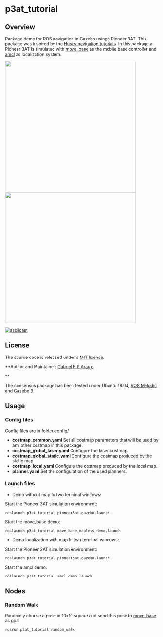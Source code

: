 # p3at_tutorial

## Overview

Package demo for ROS navigation in Gazebo usingo Pioneer 3AT.
This package was inspired by the [Husky navigation tutorials](http://wiki.ros.org/husky_navigation/Tutorials/Husky%20AMCL%20Demo). In this package a Pioneer 3AT is simulated with [move_base] as the mobile base controller and [amcl](http://wiki.ros.org/amcl) as localization system.

<p float="left">
  <img src="/docs/p3at_tutorial_gazebo.gif" width="430" />
  <img src="/docs/p3at_tutorial_rviz.gif" width="430" /> 
</p>

[![asciicast](https://asciinema.org/a/286151.svg)](https://asciinema.org/a/286151)

## License

The source code is released under a [MIT license](LICENSE).

**Author and Maintainer: [Gabriel F P Araujo](mailto:gabriel.fp.araujo@gmail.com)<br />
<!-- Affiliation: [LARA](https://lara.unb.br/)<br /> -->
<!-- Maintainer: [Gabriel F P Araujo](mailto:gabriel.fp.araujo@gmail.com) and [Raphael Braccialli](mailto:raphael.braccialli@gmail.com) -->**

The consensus package has been tested under Ubuntu 18.04, [ROS Melodic](https://wiki.ros.org/melodic/Installation/Ubuntu) and Gazebo 9.


<!-- This is research code, expect that it changes often and any fitness for a particular purpose is disclaimed. -->


## Usage

### Config files

Config files are in folder config/

* **costmap_common.yaml** Set all costmap parameters that will be used by any other costmap in this package.
* **costmap_global_laser.yaml** Configure the laser costmap.
* **costmap_global_static.yaml** Configure the costmap produced by the static map.
* **costmap_local.yaml** Configure the costmap produced by the local map.
* **planner.yaml** Set the configuration of the used planners. 

### Launch files

* Demo without map
In two terminal windows:

Start the Pioneer 3AT simulation environment:

    roslaunch p3at_tutorial pioneer3at.gazebo.launch

Start the move_base demo:

    roslaunch p3at_tutorial move_base_mapless_demo.launch

* Demo localization with map
In two terminal windows:

Start the Pioneer 3AT simulation environment:

    roslaunch p3at_tutorial pioneer3at.gazebo.launch

Start the amcl demo:

    roslaunch p3at_tutorial amcl_demo.launch

## Nodes

### Random Walk

Randomly choose a pose in 10x10 square and send this pose to [move_base] as goal

    rosrun p3at_tutorial random_walk


[ROS]: http://www.ros.org
[move_base]: http://wiki.ros.org/move_base

